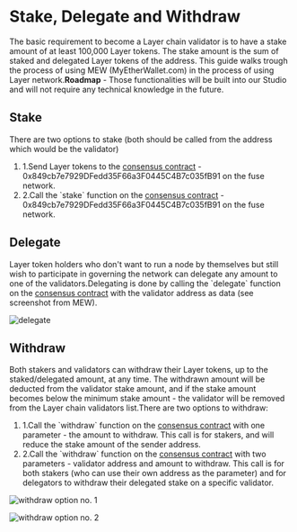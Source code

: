 # Stake, Delegate and Withdraw

The basic requirement to become a Layer chain validator is to have a stake amount of at least 100,000 Layer tokens. The stake amount is the sum of staked and delegated Layer tokens of the address. This guide walks trough the process of using MEW (MyEtherWallet.com) in the process of using Layer network.**Roadmap** - Those functionalities will be built into our Studio and will not require any technical knowledge in the future.

## Stake <a href="#stake" id="stake"></a>

There are two options to stake (both should be called from the address which would be the validator)

1. 1.Send Layer tokens to the [consensus contract](https://explorer.prmscan.org/address/0x3014ca10b91cb3d0ad85fef7a3cb95bcac9c0f79) - 0x849cb7e7929DFedd35F66a3F0445C4B7c035fB91 on the fuse network.
2. 2.Call the \`stake\` function on the [consensus contract](https://explorer.prmscan.org/address/0x3014ca10b91cb3d0ad85fef7a3cb95bcac9c0f79) - 0x849cb7e7929DFedd35F66a3F0445C4B7c035fB91 on the fuse network.

## Delegate <a href="#delegate" id="delegate"></a>

Layer token holders who don't want to run a node by themselves but still wish to participate in governing the network can delegate any amount to one of the validators.Delegating is done by calling the \`delegate\` function on the [consensus contract](https://explorer.prmscan.org/address/0x3014ca10b91cb3d0ad85fef7a3cb95bcac9c0f79) with the validator address as data (see screenshot from MEW).

![delegate](https://3886961007-files.gitbook.io/\~/files/v0/b/gitbook-x-prod.appspot.com/o/spaces%2F-MQROvzQPC4eD8u5AQhv%2Fuploads%2FfW2bi43f3TMgmwzi7wSZ%2Fimage.png?alt=media\&token=f30eb8a1-ff40-4f1e-9f73-89466ea2c83e)

## Withdraw <a href="#withdraw" id="withdraw"></a>

Both stakers and validators can withdraw their Layer tokens, up to the staked/delegated amount, at any time. The withdrawn amount will be deducted from the validator stake amount, and if the stake amount becomes below the minimum stake amount - the validator will be removed from the Layer chain validators list.There are two options to withdraw:

1. 1.Call the \`withdraw\` function on the [consensus contract](https://explorer.prmscan.org/address/0x3014ca10b91cb3d0ad85fef7a3cb95bcac9c0f79) with one parameter - the amount to withdraw. This call is for stakers, and will reduce the stake amount of the sender address.
2. 2.Call the \`withdraw\` function on the [consensus contract](https://explorer.prmscan.org/address/0x3014ca10b91cb3d0ad85fef7a3cb95bcac9c0f79) with two parameters - validator address and amount to withdraw. This call is for both stakers (who can use their own address as the parameter) and for delegators to withdraw their delegated stake on a specific validator.

![withdraw option no. 1](https://3886961007-files.gitbook.io/\~/files/v0/b/gitbook-x-prod.appspot.com/o/spaces%2F-MQROvzQPC4eD8u5AQhv%2Fuploads%2FyBpFV4W9N9vgpGyFEr76%2Fimage.png?alt=media\&token=0f715110-4b8d-4a35-81a6-93383d903f42)

![withdraw option no. 2](https://3886961007-files.gitbook.io/\~/files/v0/b/gitbook-x-prod.appspot.com/o/spaces%2F-MQROvzQPC4eD8u5AQhv%2Fuploads%2FTGmteQzEhEXuDVbibfVt%2Fimage.png?alt=media\&token=84a4f2a6-3c5e-41d7-b427-a845db9f82d2)
